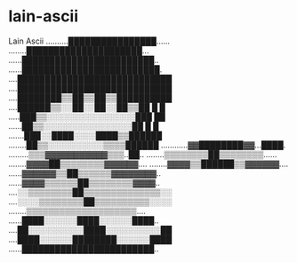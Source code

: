 # lain-ascii
Lain Ascii
..........████████████████......
........█████████████████████...
......████████████████████████..
......█████████████████████████.
....████████████████████████████
....████████████████████████████
....████████▒▒██▒▒██▒▒██████████
....██████▒▒░░██░░██░░██▒▒██ █ █
.....███▒▒░░░░░░░░░░░░░░░░███ ██
......██▒▒░░░░░░░░░░░░░░░░██ █ █
.......███░░████░░░░████▒▒██████
........██▒▒░░░░░░░░░░▒▒▒▒██████
............▓▓████████▓▓...████.
.........▒▒▒▓▓▓▓▓▓▓▓▓▓▓▒▒▒..██..
........▒▒▒▒▒▒▒▒██▒▒▒▒▒▒▒▒......
........▓▓▓▓██▒▒▒▒▒▒▒▒▓▓▓▓▓▓....
........▓▓▓▓▒▒██████▒▒▓▓▓▓▓▓....
......▓▓▓▓▓▓▒▒██▒▒▒▒▒▒▓▓▓▓▓▓▓▓..
......▓▓▓▓▒▒▒▒▒▒██▒▒▒▒▒▒▒▒▓▓▓▓..
....░░▒▒▒▒▒▒▒▒██▒▒▒▒▒▒▒▒▒▒▒▒▒▒░░
....░░░░▒▒▒▒▒▒▒▒██▒▒▒▒▒▒▒▒▒▒░░░░
........▒▒▒▒▒▒▒▒▒▒▒▒▒▒▒▒▒▒▒▒....
......████░░░░░░████░░░░░░████..
....██░░░░░░░░░░████░░░░░░░░░░██
....████░░░░░░████████░░░░░░████
......████████████████████████..
